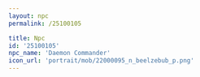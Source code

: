 ```yaml
---
layout: npc
permalink: /25100105

title: Npc
id: '25100105'
npc_name: 'Daemon Commander'
icon_url: 'portrait/mob/22000095_n_beelzebub_p.png'
---
```

